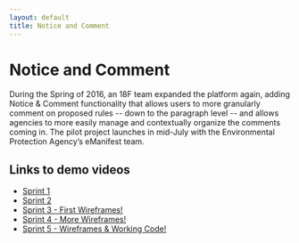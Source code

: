 ```yaml
---
layout: default
title: Notice and Comment
---
```


# Notice and Comment

During the Spring of 2016, an 18F team expanded the platform again, adding
Notice &amp; Comment functionality that allows users to more granularly
comment on proposed rules -- down to the paragraph level -- and allows
agencies to more easily manage and contextually organize the comments coming
in. The pilot project launches in mid-July with the Environmental Protection
Agency’s eManifest team.


## Links to demo videos

* [Sprint 1](https://www.youtube.com/watch?v=w9LCTExyC3A)
* [Sprint 2](https://www.youtube.com/watch?v=vH6UznuKyu0)
* [Sprint 3 - First Wireframes!](https://www.youtube.com/watch?v=7aEjjk-JrKg)
* [Sprint 4 - More Wireframes!](https://www.youtube.com/watch?v=wFEDa7CsQAo)
* [Sprint 5 - Wireframes &amp; Working Code!](https://www.youtube.com/watch?v=h8DyhPOgUt4)

